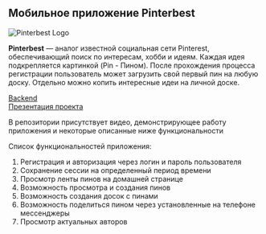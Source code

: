 ## Мобильное приложение Pinterbest

![Pinterbest Logo](https://i.ibb.co/c6R5j7V/image.png)


**Pinterbest** — аналог известной социальная сети Pinterest, обеспечивающий поиск по интересам,
хобби и идеям. Каждая идея подкрепляется картинкой (Pin - Пином). После прохождения процесса
регистрации пользователь может загрузить свой первый пин на любую доску.
Отдельно можно копить интересные идеи на личной доске.

[Backend](https://pinterbest.ru/)  
[Презентация проекта](https://drive.google.com/file/d/1GQgt-A-vfQjNgSGMFK1nLWyGBncvlXfS/view?usp=sharing)

В репозитории присутствует видео, демонстрирующее работу приложения и некоторые описанные ниже функциональности

Список функциональностей приложения:
1. Регистрация и авторизация через логин и пароль пользователя
2. Сохранение сессии на определенный период времени
3. Просмотр ленты пинов на домашней странице
4. Возможность просмотра и создания пинов
5. Возможность создания досок с пинами
6. Возможность поделиться пином через установленные на телефоне мессенджеры
7. Просмотр актуальных авторов
